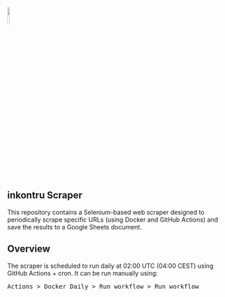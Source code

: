 <a href="https://docs.google.com/spreadsheets/d/1F-aR-jgruICbZHPj84DtnxQRcCQszWJByVZvpz6RDr8/edit?gid=0#gid=0" target="_blank">
  <img src="https://static.vecteezy.com/system/resources/previews/017/395/369/original/google-sheets-apps-logo-free-png.png" style="width: 10%; margin: auto;">
</a>

## inkontru Scraper
This repository contains a Selenium-based web scraper designed to periodically scrape specific URLs (using Docker and GitHub Actions) and save the results to a Google Sheets document.

## Overview
The scraper is scheduled to run daily at 02:00 UTC (04:00 CEST) using GitHub Actions + cron. It can be run manually using:
<pre>Actions > Docker Daily > Run workflow > Run workflow</rep>
